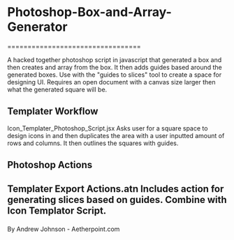 <h1>Photoshop-Box-and-Array-Generator</h1>
=================================
<p>A hacked together photoshop script in javascript that generated a box and then creates and array from the box. It then adds guides based around the generated boxes. Use with the "guides to slices" tool to create a space for designing UI. Requires an open document with a canvas size larger then what the generated square will be.</p>

<h2>Templater Workflow</h2>
<p>Icon_Templater_Photoshop_Script.jsx Asks user for a square space to design icons in and then duplicates the area with a user inputted amount of rows and columns. It then outlines the squares with guides.
</p>

<h2>Photoshop Actions<h2>
<p>Templater Export Actions.atn Includes action for generating slices based on guides. Combine with Icon Templator Script.</h2>

<p>By Andrew Johnson - Aetherpoint.com</p>